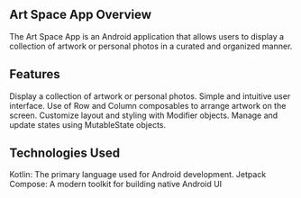 Art Space App
Overview
--------
The Art Space App is an Android application that allows users to display a collection of artwork or personal photos in a curated and organized manner.

Features
--------
Display a collection of artwork or personal photos.
Simple and intuitive user interface.
Use of Row and Column composables to arrange artwork on the screen.
Customize layout and styling with Modifier objects.
Manage and update states using MutableState objects.

Technologies Used
-----------------
Kotlin: The primary language used for Android development.
Jetpack Compose: A modern toolkit for building native Android UI


